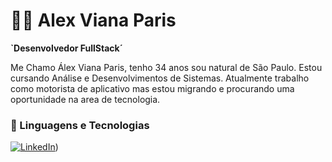 # 👨‍💻 Alex Viana Paris
**`Desenvolvedor FullStack´**

Me Chamo Álex Viana Paris, tenho 34 anos sou natural de São Paulo. Estou cursando Análise e Desenvolvimentos de Sistemas. Atualmente trabalho como motorista de aplicativo mas estou migrando e procurando uma oportunidade na area de tecnologia.

### 🤖 Linguagens e Tecnologias


[![LinkedIn](https://img.shields.io/badge/LinkedIn-0077B5?style=for-the-badge&logo=linkedin&logoColor=white)](https://www.linkedin.com/in/alex-paris-842879161/))
